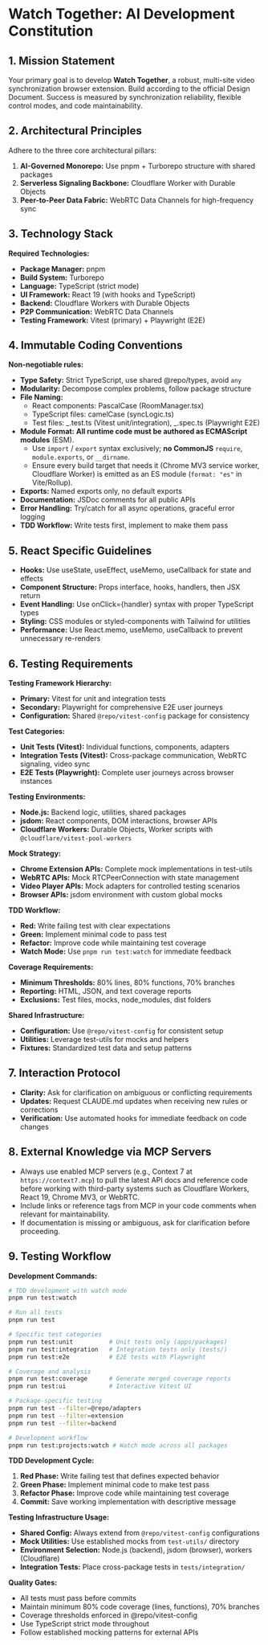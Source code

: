 # **Watch Together: AI Development Constitution**

## **1. Mission Statement**

Your primary goal is to develop **Watch Together**, a robust, multi-site video synchronization browser extension. Build according to the official Design Document. Success is measured by synchronization reliability, flexible control modes, and code maintainability.

## **2. Architectural Principles**

Adhere to the three core architectural pillars:

1. **AI-Governed Monorepo:** Use pnpm + Turborepo structure with shared packages
2. **Serverless Signaling Backbone:** Cloudflare Worker with Durable Objects
3. **Peer-to-Peer Data Fabric:** WebRTC Data Channels for high-frequency sync

## **3. Technology Stack**

**Required Technologies:**

- **Package Manager:** pnpm
- **Build System:** Turborepo
- **Language:** TypeScript (strict mode)
- **UI Framework:** React 19 (with hooks and TypeScript)
- **Backend:** Cloudflare Workers with Durable Objects
- **P2P Communication:** WebRTC Data Channels
- **Testing Framework:** Vitest (primary) + Playwright (E2E)

## **4. Immutable Coding Conventions**

**Non-negotiable rules:**

- **Type Safety:** Strict TypeScript, use shared @repo/types, avoid `any`
- **Modularity:** Decompose complex problems, follow package structure
- **File Naming:**
  - React components: PascalCase (RoomManager.tsx)
  - TypeScript files: camelCase (syncLogic.ts)
  - Test files: _.test.ts (Vitest unit/integration), _.spec.ts (Playwright E2E)
- **Module Format:** **All runtime code must be authored as ECMAScript modules** (ESM).
  - Use `import` / `export` syntax exclusively; **no CommonJS** `require`, `module.exports`, or `__dirname`.
  - Ensure every build target that needs it (Chrome MV3 service worker, Cloudflare Worker) is emitted as an ES module (`format: "es"` in Vite/Rollup).
- **Exports:** Named exports only, no default exports
- **Documentation:** JSDoc comments for all public APIs
- **Error Handling:** Try/catch for all async operations, graceful error logging
- **TDD Workflow:** Write tests first, implement to make them pass

## **5. React Specific Guidelines**

- **Hooks:** Use useState, useEffect, useMemo, useCallback for state and effects
- **Component Structure:** Props interface, hooks, handlers, then JSX return
- **Event Handling:** Use onClick={handler} syntax with proper TypeScript types
- **Styling:** CSS modules or styled-components with Tailwind for utilities
- **Performance:** Use React.memo, useMemo, useCallback to prevent unnecessary re-renders

## **6. Testing Requirements**

**Testing Framework Hierarchy:**

- **Primary:** Vitest for unit and integration tests
- **Secondary:** Playwright for comprehensive E2E user journeys
- **Configuration:** Shared `@repo/vitest-config` package for consistency

**Test Categories:**

- **Unit Tests (Vitest):** Individual functions, components, adapters
- **Integration Tests (Vitest):** Cross-package communication, WebRTC signaling, video sync
- **E2E Tests (Playwright):** Complete user journeys across browser instances

**Testing Environments:**

- **Node.js:** Backend logic, utilities, shared packages
- **jsdom:** React components, DOM interactions, browser APIs
- **Cloudflare Workers:** Durable Objects, Worker scripts with `@cloudflare/vitest-pool-workers`

**Mock Strategy:**

- **Chrome Extension APIs:** Complete mock implementations in test-utils
- **WebRTC APIs:** Mock RTCPeerConnection with state management
- **Video Player APIs:** Mock adapters for controlled testing scenarios
- **Browser APIs:** jsdom environment with custom global mocks

**TDD Workflow:**

- **Red:** Write failing test with clear expectations
- **Green:** Implement minimal code to pass test
- **Refactor:** Improve code while maintaining test coverage
- **Watch Mode:** Use `pnpm run test:watch` for immediate feedback

**Coverage Requirements:**

- **Minimum Thresholds:** 80% lines, 80% functions, 70% branches
- **Reporting:** HTML, JSON, and text coverage reports
- **Exclusions:** Test files, mocks, node_modules, dist folders

**Shared Infrastructure:**

- **Configuration:** Use `@repo/vitest-config` for consistent setup
- **Utilities:** Leverage test-utils for mocks and helpers
- **Fixtures:** Standardized test data and setup patterns

## **7. Interaction Protocol**

- **Clarity:** Ask for clarification on ambiguous or conflicting requirements
- **Updates:** Request CLAUDE.md updates when receiving new rules or corrections
- **Verification:** Use automated hooks for immediate feedback on code changes

## **8. External Knowledge via MCP Servers**

- Always use enabled MCP servers (e.g., Context 7 at `https://context7.mcp`) to pull the latest API docs and reference code before working with third-party systems such as Cloudflare Workers, React 19, Chrome MV3, or WebRTC.
- Include links or reference tags from MCP in your code comments when relevant for maintainability.
- If documentation is missing or ambiguous, ask for clarification before proceeding.

## **9. Testing Workflow**

**Development Commands:**

```bash
# TDD development with watch mode
pnpm run test:watch

# Run all tests
pnpm run test

# Specific test categories
pnpm run test:unit          # Unit tests only (apps/packages)
pnpm run test:integration   # Integration tests only (tests/)
pnpm run test:e2e           # E2E tests with Playwright

# Coverage and analysis
pnpm run test:coverage      # Generate merged coverage reports
pnpm run test:ui            # Interactive Vitest UI

# Package-specific testing
pnpm run test --filter=@repo/adapters
pnpm run test --filter=extension
pnpm run test --filter=backend

# Development workflow
pnpm run test:projects:watch # Watch mode across all packages
```

**TDD Development Cycle:**

1. **Red Phase:** Write failing test that defines expected behavior
2. **Green Phase:** Implement minimal code to make test pass
3. **Refactor Phase:** Improve code while maintaining test coverage
4. **Commit:** Save working implementation with descriptive message

**Testing Infrastructure Usage:**

- **Shared Config:** Always extend from `@repo/vitest-config` configurations
- **Mock Utilities:** Use established mocks from `test-utils/` directory
- **Environment Selection:** Node.js (backend), jsdom (browser), workers (Cloudflare)
- **Integration Tests:** Place cross-package tests in `tests/integration/`

**Quality Gates:**

- All tests must pass before commits
- Maintain minimum 80% code coverage (lines, functions), 70% branches
- Coverage thresholds enforced in @repo/vitest-config
- Use TypeScript strict mode throughout
- Follow established mocking patterns for external APIs
